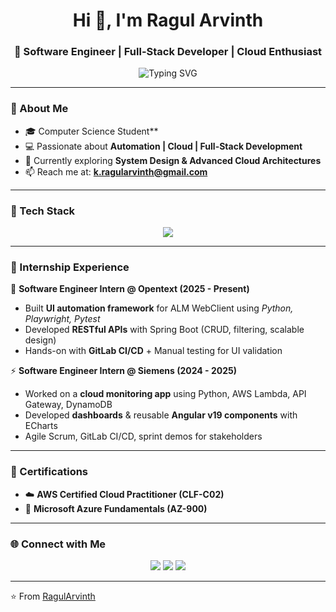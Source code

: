 <!-- Profile README for Ragul Arvinth -->

<h1 align="center">Hi 👋, I'm Ragul Arvinth</h1>
<h3 align="center">🚀 Software Engineer | Full-Stack Developer | Cloud Enthusiast</h3>

<p align="center">
  <img src="https://readme-typing-svg.herokuapp.com?font=Fira+Code&size=22&pause=1000&color=36BCF7&width=600&lines=Turning+Ideas+into+Code...;Building+Scalable+Apps...;Automating+Workflows+with+Python+%26+Playwright...;Cloud+%7C+DevOps+%7C+Full+Stack+Development" alt="Typing SVG" />
</p>

---

### 🌟 About Me  
- 🎓 Computer Science Student**  
- 💻 Passionate about **Automation | Cloud | Full-Stack Development**  
- 🌱 Currently exploring **System Design & Advanced Cloud Architectures**  
- 📫 Reach me at: **[k.ragularvinth@gmail.com](mailto:k.ragularvinth@gmail.com)**  

---

### 🔧 Tech Stack  

<p align="center">
  <img src="https://skillicons.dev/icons?i=python,java,angular,spring,fastapi,aws,azure,gcp,linux,docker,mysql,git,postman," />
</p>

---

### 💼 Internship Experience  

🚀 **Software Engineer Intern @ Opentext (2025 - Present)**  
- Built **UI automation framework** for ALM WebClient using *Python, Playwright, Pytest*  
- Developed **RESTful APIs** with Spring Boot (CRUD, filtering, scalable design)  
- Hands-on with **GitLab CI/CD** + Manual testing for UI validation  

⚡ **Software Engineer Intern @ Siemens (2024 - 2025)**  
- Worked on a **cloud monitoring app** using Python, AWS Lambda, API Gateway, DynamoDB  
- Developed **dashboards** & reusable **Angular v19 components** with ECharts  
- Agile Scrum, GitLab CI/CD, sprint demos for stakeholders  

---

### 📜 Certifications  

- ☁️ **AWS Certified Cloud Practitioner (CLF-C02)**  
- 🔹 **Microsoft Azure Fundamentals (AZ-900)**  

---

### 🌐 Connect with Me  

<p align="center">
  <a href="https://linkedin.com/in/ragul-arvinth-59269323a"><img src="https://img.shields.io/badge/LinkedIn-%230077B5.svg?logo=linkedin&logoColor=white" /></a>
  <a href="https://github.com/RagulArvinth"><img src="https://img.shields.io/badge/GitHub-100000?logo=github&logoColor=white" /></a>
  <a href="mailto:k.ragularvinth@gmail.com"><img src="https://img.shields.io/badge/Email-D14836?logo=gmail&logoColor=white" /></a>
</p>

---

⭐️ From [RagulArvinth](https://github.com/RagulArvinth)  
